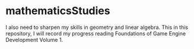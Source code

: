 # mathematicsStudies
I also need to sharpen my skills in geometry and linear algebra. This in this repository, I will record my progress reading Foundations of Game Engine Development Volume 1.
